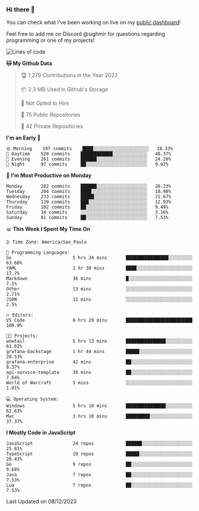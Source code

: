 ### Hi there 👋

<!--
**guicaulada/guicaulada** is a ✨ _special_ ✨ repository because its `README.md` (this file) appears on your GitHub profile.

Here are some ideas to get you started:

- 🔭 I’m currently working on ...
- 🌱 I’m currently learning ...
- 👯 I’m looking to collaborate on ...
- 🤔 I’m looking for help with ...
- 💬 Ask me about ...
- 📫 How to reach me: ...
- 😄 Pronouns: ...
- ⚡ Fun fact: ...
-->

You can check what I've been working on live on my [public dashboard](https://guicaulada.grafana.net/public-dashboards/7b7f644500ec4e6cb5d7a4e7b5ed0dab)!

Feel free to add me on Discord @sighmir for questions regarding programming or one of my projects!

<!--START_SECTION:waka-->
![Lines of code](https://img.shields.io/badge/From%20Hello%20World%20I%27ve%20Written-22.6%20million%20lines%20of%20code-blue)

**🐱 My Github Data** 

> 🏆 1,279 Contributions in the Year 2023
 > 
> 📦 2.3 MB Used in Github's Storage 
 > 
> 🚫 Not Opted to Hire
 > 
> 📜 75 Public Repositories 
 > 
> 🔑 42 Private Repositories  
 > 
**I'm an Early 🐤** 

```text
🌞 Morning    197 commits    ████░░░░░░░░░░░░░░░░░░░░░   18.33% 
🌆 Daytime    520 commits    ████████████░░░░░░░░░░░░░   48.37% 
🌃 Evening    261 commits    ██████░░░░░░░░░░░░░░░░░░░   24.28% 
🌙 Night      97 commits     ██░░░░░░░░░░░░░░░░░░░░░░░   9.02%

```
📅 **I'm Most Productive on Monday** 

```text
Monday       282 commits    ██████░░░░░░░░░░░░░░░░░░░   26.23% 
Tuesday      204 commits    ████░░░░░░░░░░░░░░░░░░░░░   18.98% 
Wednesday    233 commits    █████░░░░░░░░░░░░░░░░░░░░   21.67% 
Thursday     139 commits    ███░░░░░░░░░░░░░░░░░░░░░░   12.93% 
Friday       102 commits    ██░░░░░░░░░░░░░░░░░░░░░░░   9.49% 
Saturday     34 commits     ░░░░░░░░░░░░░░░░░░░░░░░░░   3.16% 
Sunday       81 commits     ██░░░░░░░░░░░░░░░░░░░░░░░   7.53%

```


📊 **This Week I Spent My Time On** 

```text
⌚︎ Time Zone: America/Sao_Paulo

💬 Programming Languages: 
Go                       5 hrs 24 mins       ████████████████░░░░░░░░░   63.68% 
YAML                     1 hr 30 mins        ████░░░░░░░░░░░░░░░░░░░░░   17.7% 
Markdown                 36 mins             █░░░░░░░░░░░░░░░░░░░░░░░░   7.1% 
Other                    13 mins             ░░░░░░░░░░░░░░░░░░░░░░░░░   2.71% 
JSON                     12 mins             ░░░░░░░░░░░░░░░░░░░░░░░░░   2.5%

🔥 Editors: 
VS Code                  8 hrs 29 mins       █████████████████████████   100.0%

🐱‍💻 Projects: 
wowtail                  5 hrs 13 mins       ███████████████░░░░░░░░░░   61.62% 
grafana-backstage        1 hr 44 mins        █████░░░░░░░░░░░░░░░░░░░░   20.53% 
grafana-enterprise       42 mins             ██░░░░░░░░░░░░░░░░░░░░░░░   8.37% 
api-service-template     38 mins             ██░░░░░░░░░░░░░░░░░░░░░░░   7.64% 
World of Warcraft        5 mins              ░░░░░░░░░░░░░░░░░░░░░░░░░   1.01%

💻 Operating System: 
Windows                  5 hrs 18 mins       ███████████████░░░░░░░░░░   62.63% 
Mac                      3 hrs 10 mins       █████████░░░░░░░░░░░░░░░░   37.37%

```

**I Mostly Code in JavaScript** 

```text
JavaScript               24 repos            ██████░░░░░░░░░░░░░░░░░░░   25.81% 
TypeScript               19 repos            █████░░░░░░░░░░░░░░░░░░░░   20.43% 
Go                       9 repos             ██░░░░░░░░░░░░░░░░░░░░░░░   9.68% 
Java                     7 repos             ██░░░░░░░░░░░░░░░░░░░░░░░   7.53% 
Lua                      7 repos             ██░░░░░░░░░░░░░░░░░░░░░░░   7.53%

```



 Last Updated on 08/12/2023
<!--END_SECTION:waka-->
